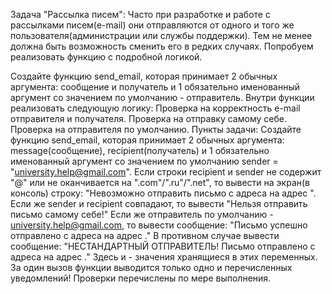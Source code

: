 Задача "Рассылка писем":
Часто при разработке и работе с рассылками писем(e-mail) они отправляются от одного и того же пользователя(администрации или службы поддержки). Тем не менее должна быть возможность сменить его в редких случаях.
Попробуем реализовать функцию с подробной логикой.

Создайте функцию send_email, которая принимает 2 обычных аргумента: сообщение и получатель и 1 обязательно именованный аргумент со значением по умолчанию - отправитель.
Внутри функции реализовать следующую логику:
Проверка на корректность e-mail отправителя и получателя.
Проверка на отправку самому себе.
Проверка на отправителя по умолчанию.
Пункты задачи:
Создайте функцию send_email, которая принимает 2 обычных аргумента: message(сообщение), recipient(получатель) и 1 обязательно именованный аргумент со значением по умолчанию sender = "university.help@gmail.com".
Если строки recipient и sender не содержит "@" или не оканчивается на ".com"/".ru"/".net", то вывести на экран(в консоль) строку: "Невозможно отправить письмо с адреса <sender> на адрес <recipient>".
Если же sender и recipient совпадают, то вывести "Нельзя отправить письмо самому себе!"
Если же отправитель по умолчанию - university.help@gmail.com, то вывести сообщение: "Письмо успешно отправлено с адреса <sender> на адрес <recipient>."
В противном случае вывести сообщение: "НЕСТАНДАРТНЫЙ ОТПРАВИТЕЛЬ! Письмо отправлено с адреса <sender> на адрес <recipient>."
Здесь <sender> и <recipient> - значения хранящиеся в этих переменных.
За один вызов функции выводится только одно и перечисленных уведомлений! Проверки перечислены по мере выполнения.
